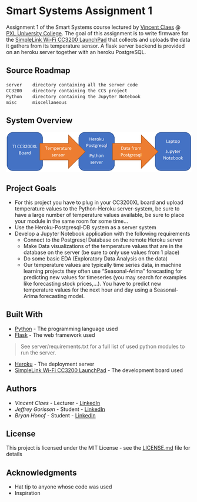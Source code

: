 # Smart Systems Assignment 1

Assignment 1 of the Smart Systems course lectured by [Vincent Claes](https://www.linkedin.com/in/vincentclaes/) @ [PXL University College](https://www.pxl.be).
The goal of this assignment is to write firmware for the [SimpleLink Wi-Fi CC3200 LaunchPad](http://www.ti.com/tool/CC3200-LAUNCHXL) that collects
and uploads the data it gathers from its temperature sensor.
A flask server backend is provided on an heroku server together with an heroku PostgreSQL.

## Source Roadmap

```
server    directory containing all the server code
CC3200    directory containing the CCS project
Python    directory containing the Jupyter Notebook
misc      miscellaneous
```

## System Overview

<p align="center"><img src="./misc/systemoverview.png"></p>

## Project Goals

* For this project you have to plug in your CC3200XL board and upload temperature values to
  the Python-Heroku server-system, be sure to have a large number of temperature values
  available, be sure to place your module in the same room for some time… 
* Use the Heroku-Postgresql-DB system as a server system
* Develop a Jupyter Notebook application with the following requirements
    - Connect to the Postgresql Database on the remote Heroku server
    - Make Data visualizations of the temperature values that are in the database on the 
      server (be sure to only use values from 1 place)
    - Do some basic EDA (Exploratory Data Analysis on the data)
    - Our temperature values are typically time series data, in machine learning projects
      they often use “Seasonal-Arima” forecasting for predicting new values for timeseries
      (you may search for examples like forecasting stock prices,…). You have to predict new
      temperature values for the next hour and day using a Seasonal-Arima forecasting
      model.

## Built With

* [Python](https://www.python.org/) - The programming language used
* [Flask](http://flask.pocoo.org/) - The web framework used
> See server/requirements.txt for a full list of used python modules to run the server.
* [Heroku](https://www.heroku.com/home) - The deployment server
* [SimpleLink Wi-Fi CC3200 LaunchPad](http://www.ti.com/tool/CC3200-LAUNCHXL) - The development board used

## Authors

* *Vincent Claes*    - Lecturer - [LinkedIn](https://www.linkedin.com/in/vincentclaes/)
* *Jeffrey Gorissen* - Student  - [LinkedIn](https://www.linkedin.com/in/jeffrey-gorissen-6120a2142/)
* *Bryan Honof*      - Student  - [LinkedIn](https://www.linkedin.com/in/bryan-honof/)

## License

This project is licensed under the MIT License - see the [LICENSE.md](LICENSE.md) file for details

## Acknowledgments

* Hat tip to anyone whose code was used
* Inspiration
